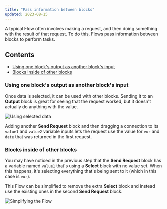 ```yaml
---
title: "Pass information between blocks"
updated: 2023-08-15
---
```


A typical Flow often involves making a request, and then doing something with the result of that request. To do this, Flows pass information between blocks to perform tasks.

## Contents

* [Using one block's output as another block's input](#using-one-blocks-output-as-another-blocks-input)
* [Blocks inside of other blocks](#blocks-inside-of-other-blocks)

### Using one block's output as another block's input

Once data is selected, it can be used with other blocks. Sending it to an **Output** block is great for seeing that the request worked, but it doesn't actually do anything with the value.

<img src="https://assets.postman.com/postman-labs-docs/concepts/updated-using-selected-data.gif" alt="Using selected data" fetchpriority="low" loading="lazy" />

Adding another **Send Request** block and then dragging a connection to its `value1` and `value2` variable inputs lets the request use the value for `eur` and `date` that was returned in the first request.

### Blocks inside of other blocks

You may have noticed in the previous step that the **Send Request** block has a variable named `value1` that's using a **Select** block with no value set. When this happens, it's selecting everything that's being sent to it (which in this case is `eur`).

This Flow can be simplified to remove the extra **Select** block and instead use the existing ones in the second **Send Request** block.

<img src="https://assets.postman.com/postman-labs-docs/concepts/updated-simplifying-the-flow.gif" alt="Simplifying the Flow" fetchpriority="low" loading="lazy" />

